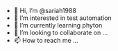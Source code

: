 - 👋 Hi, I’m @sariah1988
- 👀 I’m interested in test automation
- 🌱 I’m currently learning phyton 
- 💞️ I’m looking to collaborate on ...
- 📫 How to reach me ...

<!---
sariah1988/sariah1988 is a ✨ special ✨ repository because its `README.md` (this file) appears on your GitHub profile.
You can click the Preview link to take a look at your changes.
--->
